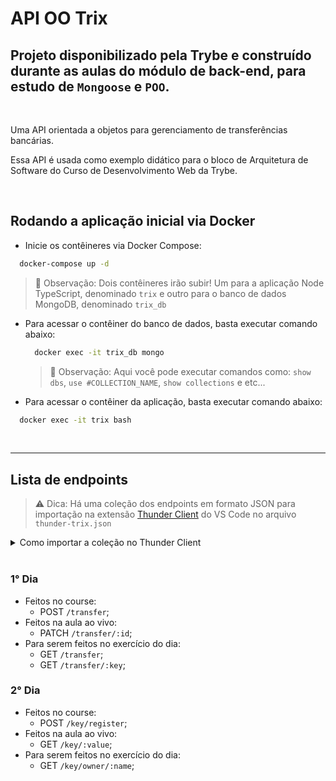 # API OO Trix

## Projeto disponibilizado pela Trybe e construído durante as aulas do módulo de back-end, para estudo de `Mongoose` e `POO`.
<br>

Uma API orientada a objetos para gerenciamento de transferências bancárias.

Essa API é usada como exemplo didático para o bloco de Arquitetura de Software do Curso de Desenvolvimento Web da Trybe.

</details>

<br>

## Rodando a aplicação inicial via Docker

- Inicie os contêineres via Docker Compose:
  
```bash
  docker-compose up -d
```

> 👀 Observação: Dois contêineres irão subir! Um para a aplicação Node TypeScript, denominado `trix` e outro para o banco de dados MongoDB, denominado `trix_db`

- Para acessar o contêiner do banco de dados, basta executar comando abaixo:

  ```bash
    docker exec -it trix_db mongo
  ```

  > 👀 Observação: Aqui você pode executar comandos como: `show dbs`, `use #COLLECTION_NAME`, `show collections` e etc...

- Para acessar o contêiner da aplicação, basta executar comando abaixo:

```bash
  docker exec -it trix bash
```
<br>
<hr>

## Lista de endpoints

> ⚠️ Dica: Há uma coleção dos endpoints em formato JSON para importação na extensão [Thunder Client](https://marketplace.visualstudio.com/items?itemName=rangav.vscode-thunder-client) do VS Code no arquivo `thunder-trix.json`

<details>
  <summary>Como importar a coleção no Thunder Client</summary>

  1. Abra a aba da extensão Thunder Client;
  2. Clique na aba Collections;
  3. Clique no menu de opções;
  4. Clique em Import;
  5. Escolha o arquivo `thunder-trix.json`;
  6. Clique em OK.

</details>

<br>

### 1° Dia

- Feitos no course:
  - POST `/transfer`;
- Feitos na aula ao vivo:
  - PATCH `/transfer/:id`;
- Para serem feitos no exercício do dia:
  - GET `/transfer`;
  - GET `/transfer/:key`;

### 2° Dia

- Feitos no course:
  - POST `/key/register`;
- Feitos na aula ao vivo:
  - GET `/key/:value`;
- Para serem feitos no exercício do dia:
  - GET `/key/owner/:name`;
